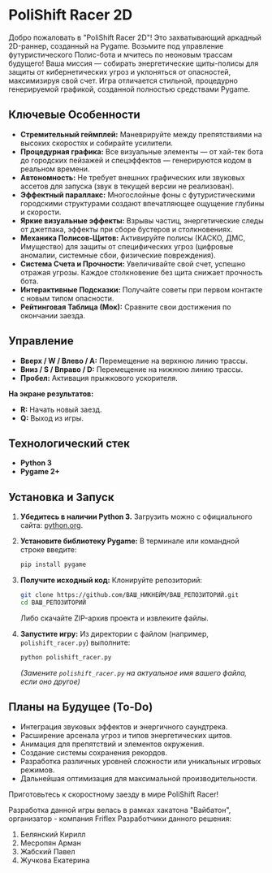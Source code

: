 # PoliShift Racer 2D

Добро пожаловать в "PoliShift Racer 2D"! Это захватывающий аркадный 2D-раннер, созданный на Pygame. Возьмите под управление футуристического Полис-бота и мчитесь по неоновым трассам будущего! Ваша миссия — собирать энергетические щиты-полисы для защиты от кибернетических угроз и уклоняться от опасностей, максимизируя свой счет. Игра отличается стильной, процедурно генерируемой графикой, созданной полностью средствами Pygame.

## Ключевые Особенности

*   **Стремительный геймплей:** Маневрируйте между препятствиями на высоких скоростях и собирайте усилители.
*   **Процедурная графика:** Все визуальные элементы — от хай-тек бота до городских пейзажей и спецэффектов — генерируются кодом в реальном времени.
*   **Автономность:** Не требует внешних графических или звуковых ассетов для запуска (звук в текущей версии не реализован).
*   **Эффектный параллакс:** Многослойные фоны с футуристическими городскими структурами создают впечатляющее ощущение глубины и скорости.
*   **Яркие визуальные эффекты:** Взрывы частиц, энергетические следы от джетпака, эффекты при сборе бустеров и столкновениях.
*   **Механика Полисов-Щитов:** Активируйте полисы (КАСКО, ДМС, Имущество) для защиты от специфических угроз (цифровые аномалии, системные сбои, физические повреждения).
*   **Система Счета и Прочности:** Увеличивайте свой счет, успешно отражая угрозы. Каждое столкновение без щита снижает прочность бота.
*   **Интерактивные Подсказки:** Получайте советы при первом контакте с новым типом опасности.
*   **Рейтинговая Таблица (Мок):** Сравните свои достижения по окончании заезда.

## Управление

*   **Вверх / W / Влево / A:** Перемещение на верхнюю линию трассы.
*   **Вниз / S / Вправо / D:** Перемещение на нижнюю линию трассы.
*   **Пробел:** Активация прыжкового ускорителя.

**На экране результатов:**
*   **R:** Начать новый заезд.
*   **Q:** Выход из игры.

## Технологический стек

*   **Python 3**
*   **Pygame 2+**

## Установка и Запуск

1.  **Убедитесь в наличии Python 3.**
    Загрузить можно с официального сайта: [python.org](https://www.python.org/downloads/).

2.  **Установите библиотеку Pygame:**
    В терминале или командной строке введите:
    ```bash
    pip install pygame
    ```

3.  **Получите исходный код:**
    Клонируйте репозиторий:
    ```bash
    git clone https://github.com/ВАШ_НИКНЕЙМ/ВАШ_РЕПОЗИТОРИЙ.git
    cd ВАШ_РЕПОЗИТОРИЙ
    ```
    Либо скачайте ZIP-архив проекта и извлеките файлы.

4.  **Запустите игру:**
    Из директории с файлом (например, `polishift_racer.py`) выполните:
    ```bash
    python polishift_racer.py
    ```
    *(Замените `polishift_racer.py` на актуальное имя вашего файла, если оно другое)*

## Планы на Будущее (To-Do)

*   Интеграция звуковых эффектов и энергичного саундтрека.
*   Расширение арсенала угроз и типов энергетических щитов.
*   Анимация для препятствий и элементов окружения.
*   Создание системы сохранения рекордов.
*   Разработка различных уровней сложности или уникальных игровых режимов.
*   Дальнейшая оптимизация для максимальной производительности.

Приготовьтесь к скоростному заезду в мире PoliShift Racer!

Разработка данной игры велась в рамках хакатона "Вайбатон", организатор - компания Friflex
Разработчики данного решения:
1. Белянский Кирилл
2. Месропян Арман
3. Жабский Павел
4. Жучкова Екатерина


